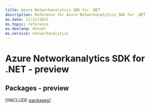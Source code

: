 ```yaml
---
title: Azure Networkanalytics SDK for .NET
description: Reference for Azure Networkanalytics SDK for .NET
ms.date: 11/21/2023
ms.topic: reference
ms.devlang: dotnet
ms.service: networkanalytics
---
```

# Azure Networkanalytics SDK for .NET - preview
## Packages - preview
[!INCLUDE [packages](networkanalytics-index.md)]